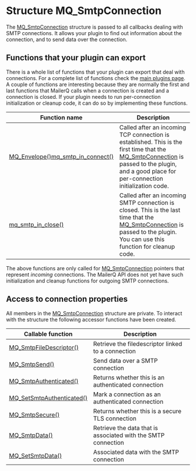 # Structure MQ_SmtpConnection

The [MQ_SmtpConnection](copernica-docs:Mailerq/mq_smtpconnection) structure is passed to all callbacks dealing with SMTP connections. It allows your plugin to find out information about the connection, and to send data over the connection.

## Functions that your plugin can export

There is a whole list of functions that your plugin can export that deal with connections. For a complete list of functions check the [main plugins page](copernica-docs:Mailerq/plugins). A couple of functions are interesting because they are normally the first and last functions that MailerQ calls when a connection is created and a connection is closed. If your plugin needs to run per-connection initialization or cleanup code, it can do so by implementing these functions.

| Function name                                                                                        | Description                                                                                                                                                                                                                     |
|------------------------------------------------------------------------------------------------------|---------------------------------------------------------------------------------------------------------------------------------------------------------------------------------------------------------------------------------|
| [MQ_Envelope()](copernica-docs:Mailerq/mq_envelope)[mq_smtp_in_connect()](copernica-docs:Mailerq/mq_smtp_in_connect) | Called after an incoming TCP connection is established. This is the first time that the [MQ_SmtpConnection](copernica-docs:Mailerq/mq_smtpconnection) is passed to the plugin, and a good place for per-connection initialization code. |
| [mq_smtp_in_close()](copernica-docs:Mailerq/mq_smtp_in_close)                                                | Called after an incoming SMTP connection is closed. This is the last time that the [MQ_SmtpConnection](copernica-docs:Mailerq/mq_smtpconnection) is passed to the plugin. You can use this function for cleanup code.                   |

The above functions are only called for [MQ_SmtpConnection](copernica-docs:Mailerq/mq_smtpconnection) pointers that represent _incoming_ connections. The MailerQ API does not yet have such initialization and cleanup functions for outgoing SMTP connections.

## Access to connection properties

All members in the [MQ_SmtpConnection](copernica-docs:Mailerq/mq_smtpconnection) structure are private. To interact with the structure the following accessor functions have been created.

| Callable function                                                   | Description                                                   |
|---------------------------------------------------------------------|---------------------------------------------------------------|
| [MQ_SmtpFileDescriptor()](copernica-docs:Mailerq/mq_smtpfiledescriptor)     | Retrieve the filedescriptor linked to a connection            |
| [MQ_SmtpSend()](copernica-docs:Mailerq/mq_smtpsend)                         | Send data over a SMTP connection                              |
| [MQ_SmtpAuthenticated()](copernica-docs:Mailerq/mq_smtpauthenticated)       | Returns whether this is an authenticated connection           |
| [MQ_SetSmtpAuthenticated()](copernica-docs:Mailerq/mq_setsmtpauthenticated) | Mark a connection as an authenticated connection              |
| [MQ_SmtpSecure()](copernica-docs:Mailerq/mq_smtpsecure)                     | Returns whether this is a secure TLS connection               |
| [MQ_SmtpData()](copernica-docs:Mailerq/mq_smtpdata)                         | Retrieve the data that is associated with the SMTP connection |
| [MQ_SetSmtpData()](copernica-docs:Mailerq/mq_setsmtpdata)                   | Associated data with the SMTP connection                      |
